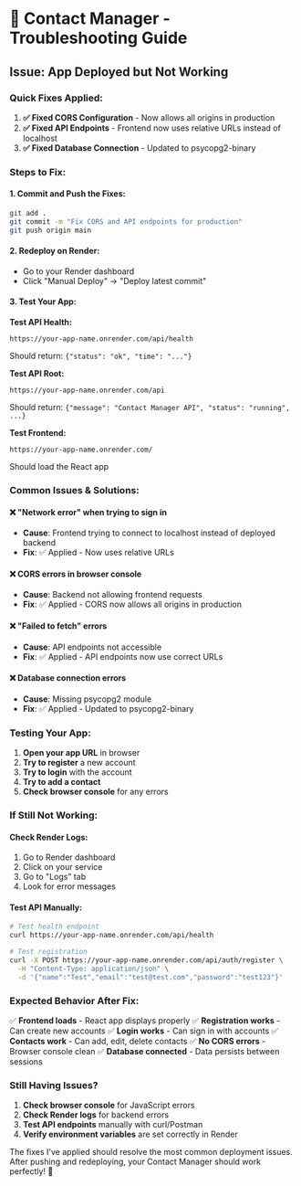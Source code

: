 # 🔧 Contact Manager - Troubleshooting Guide

## Issue: App Deployed but Not Working

### Quick Fixes Applied:

1. **✅ Fixed CORS Configuration** - Now allows all origins in production
2. **✅ Fixed API Endpoints** - Frontend now uses relative URLs instead of localhost
3. **✅ Fixed Database Connection** - Updated to psycopg2-binary

### Steps to Fix:

#### 1. **Commit and Push the Fixes:**
```bash
git add .
git commit -m "Fix CORS and API endpoints for production"
git push origin main
```

#### 2. **Redeploy on Render:**
- Go to your Render dashboard
- Click "Manual Deploy" → "Deploy latest commit"

#### 3. **Test Your App:**

**Test API Health:**
```
https://your-app-name.onrender.com/api/health
```
Should return: `{"status": "ok", "time": "..."}`

**Test API Root:**
```
https://your-app-name.onrender.com/api
```
Should return: `{"message": "Contact Manager API", "status": "running", ...}`

**Test Frontend:**
```
https://your-app-name.onrender.com/
```
Should load the React app

### Common Issues & Solutions:

#### ❌ **"Network error" when trying to sign in**
- **Cause**: Frontend trying to connect to localhost instead of deployed backend
- **Fix**: ✅ Applied - Now uses relative URLs

#### ❌ **CORS errors in browser console**
- **Cause**: Backend not allowing frontend requests
- **Fix**: ✅ Applied - CORS now allows all origins in production

#### ❌ **"Failed to fetch" errors**
- **Cause**: API endpoints not accessible
- **Fix**: ✅ Applied - API endpoints now use correct URLs

#### ❌ **Database connection errors**
- **Cause**: Missing psycopg2 module
- **Fix**: ✅ Applied - Updated to psycopg2-binary

### Testing Your App:

1. **Open your app URL** in browser
2. **Try to register** a new account
3. **Try to login** with the account
4. **Try to add a contact**
5. **Check browser console** for any errors

### If Still Not Working:

#### Check Render Logs:
1. Go to Render dashboard
2. Click on your service
3. Go to "Logs" tab
4. Look for error messages

#### Test API Manually:
```bash
# Test health endpoint
curl https://your-app-name.onrender.com/api/health

# Test registration
curl -X POST https://your-app-name.onrender.com/api/auth/register \
  -H "Content-Type: application/json" \
  -d '{"name":"Test","email":"test@test.com","password":"test123"}'
```

### Expected Behavior After Fix:

✅ **Frontend loads** - React app displays properly
✅ **Registration works** - Can create new accounts
✅ **Login works** - Can sign in with accounts
✅ **Contacts work** - Can add, edit, delete contacts
✅ **No CORS errors** - Browser console clean
✅ **Database connected** - Data persists between sessions

### Still Having Issues?

1. **Check browser console** for JavaScript errors
2. **Check Render logs** for backend errors
3. **Test API endpoints** manually with curl/Postman
4. **Verify environment variables** are set correctly in Render

The fixes I've applied should resolve the most common deployment issues. After pushing and redeploying, your Contact Manager should work perfectly! 🚀
